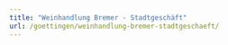 ```yaml
---
title: "Weinhandlung Bremer - Stadtgeschäft"
url: /goettingen/weinhandlung-bremer-stadtgeschaeft/
---
```

